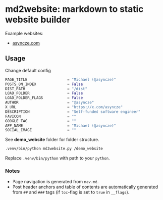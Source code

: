 
# md2website: markdown to static website builder

Example websites:

- [asyncze.com](https://asyncze.com)

## Usage

Change default config

```python
PAGE_TITLE                  = "Michael (@asyncze)"
POSTS_ON_INDEX              = False
DIST_PATH                   = "/dist"
LOAD_FOLDER                 = False
LOAD_FOLDER_FLAGS           = False
AUTHOR                      = "@asyncze"
X_URL                       = "https://x.com/asyncze"
DESCRIPTION                 = "Self-funded software engineer"
FAVICON                     = ""
GOOGLE_TAG                  = ""
APP_NAME                    = "Michael (@asyncze)"
SOCIAL_IMAGE                = ""
```

See **demo_website** folder for folder structure.

```bash
.venv/bin/python md2website.py /demo_website
```

Replace `.venv/bin/python` with path to your `python`.

### Notes

- Page navigation is generated from `nav.md`.
- Post header anchors and table of contents are automatically generated from `##` and `###` tags (if `toc`-flag is set to `true` in `__flags`).
